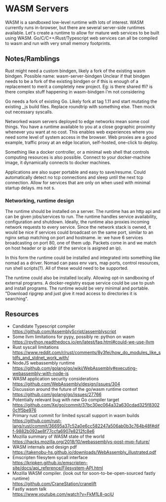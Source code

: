 
# WASM Servers

WASM is a sandboxed low-level runtime with lots of interest. WASM currently runs in-browser, but there are several server-side runtimes available. Let's create a runtime to allow for mature web services to be built using WASM. Go/C/C++/Rust/Typescript web services can all be compiled to wasm and run with very small memory footprints.

## Notes/Ramblings

Rust might need a custom bindgen, likely a fork of the existing wasm bindgen. Possible name: wasm-server-bindgen
Unclear if that bindgen needs to be a fork of the existing bindgen or if this is enough of a replacement to merit a completely new project. Eg: is there shared ffi? is there complex stuff happening in wasm-bindgen i'm not considering

Go needs a fork of existing Go. Likely fork at tag 1.11 and start mutating the existing _js build files. Replace roundtrip with something else. Then mock out necessary syscalls.

Networked wasm servers deployed to edge networks mean some cool things. You have a runtime available to you at a close gographic proximity whenever you want at no cost. This enables web experiences where you need some level of system access in the browser. Web proxies are a good example, traffic proxy at an edge location, self-hosted, one-click to deploy. 

Something like a docker controller, or a minimal web shell that controls computing resources is also possible. Connect to your docker-machine image, it dynamically connects to docker machines. 

Applications are also super portable and easy to save/resume. Could automatically detect no tcp connections and sleep until the next tcp connection. Allow for services that are only on when used with minimal startup delays. ms not s. 

### Networking, runtime design

The runtime should be installed on a server. The runtime has an http api and can be given jobs/services to run. The runtime handles service availability, configuration and shutdown. Ideally, the runtime also proxies incoming network requests to every service. Since the network stack is owned, it would be nice if services could broadcast on the same port, similar to an nginx setup matching on port and hostname. ie: we have 6 services broadcasting on port 80, one of them udp. Packets come in and we match on host header or ip addr (if the service is asigned an ip).

In this form the runtime could be installed and integrated into something like nomad as a driver. Nomad can pass env vars, map ports, control resources, run shell scripts(?). All of these would need to be supported. 

The runtime could also be installed locally. Allowing opt-in sandboxing of external programs. A docker-registry esque service could be use to push and install programs. The runtime would be very minimal and portable. "Download ripgrep and just give it read access to directories it is searching". 

## Resources

- Candidate Typescript compiler <br /> https://github.com/AssemblyScript/assemblyscript
- Some llvm limitations for pypy, possibly re: python on wasm <br /> https://rpython.readthedocs.io/en/latest/faq.html#could-we-use-llvm
- Rust syscall limitations <br /> https://www.reddit.com/r/rust/comments/8y3fei/how_do_modules_like_stdfs_and_stdnet_work_with/
- NodeJS webassembly runtime <br /> https://github.com/golang/go/wiki/WebAssembly#executing-webassembly-with-node-js
- WASM application security considerations <br /> https://github.com/WebAssembly/design/issues/304
- Discussion around the future of the go/wasm runtime context <br /> https://github.com/golang/go/issues/27766
- Potentially relevant bug with new Go compiler target <br /> https://github.com/Xe/go/commit/37bc30ec064a32a630cdad325f83020c1f5be976
- Primary rust commit for limited syscall support in wasm builds <br />https://github.com/rust-lang/rust/commit/36695a37c52a0e6cc582247a506ab0b3c764b48f#diff-9882b092ae8f77ccfa6907e8212fc8e6
- Mozilla summary of WASM state of the world <br /> https://hacks.mozilla.org/2018/10/webassemblys-post-mvp-future/
- WASM internals and design pdf<br /> https://takenobu-hs.github.io/downloads/WebAssembly_illustrated.pdf
- Emscripten filesytem sycall interface <br /> https://kripken.github.io/emscripten-site/docs/api_reference/Filesystem-API.html
- Mozilla WASM compiler. (look out for soon-to-be-open-sourced fastly runtime) <br /> https://github.com/CraneStation/cranelift
- Fastly wasm talk <br /> https://www.youtube.com/watch?v=FkM1L8-qcjU
